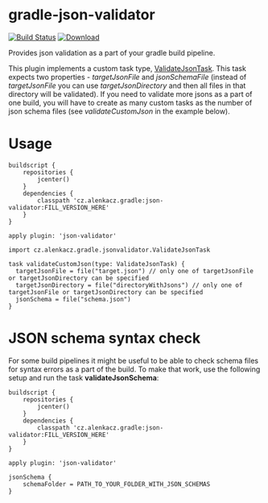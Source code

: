 # gradle-json-validator

[![Build Status](https://travis-ci.org/alenkacz/gradle-json-validator.svg)](https://travis-ci.org/alenkacz/gradle-json-validator) [ ![Download](https://api.bintray.com/packages/alenkacz/maven/gradle-json-validator/images/download.svg) ](https://bintray.com/alenkacz/maven/gradle-json-validator/_latestVersion)

Provides json validation as a part of your gradle build pipeline.

This plugin implements a custom task type, [ValidateJsonTask](https://github.com/alenkacz/gradle-json-validator/blob/master/src/main/groovy/cz/alenkacz/gradle/jsonvalidator/ValidateJsonTask.groovy). This task expects two properties - *targetJsonFile* and *jsonSchemaFile* (instead of *targetJsonFile* you can use *targetJsonDirectory* and then all files in that directory will be validated). If you need to validate more jsons as a part of one build, you will have to create as many custom tasks as the number of json schema files (see *validateCustomJson* in the example below).

Usage
====================

	buildscript {
		repositories {
			jcenter()
		}
		dependencies {
			classpath 'cz.alenkacz.gradle:json-validator:FILL_VERSION_HERE'
		}
	}

	apply plugin: 'json-validator'
	
    import cz.alenkacz.gradle.jsonvalidator.ValidateJsonTask
    
    task validateCustomJson(type: ValidateJsonTask) {
      targetJsonFile = file("target.json") // only one of targetJsonFile or targetJsonDirectory can be specified 
      targetJsonDirectory = file("directoryWithJsons") // only one of targetJsonFile or targetJsonDirectory can be specified
      jsonSchema = file("schema.json")
    }

JSON schema syntax check
====================
For some build pipelines it might be useful to be able to check schema files for syntax errors as a part of the build. To make that work, use the following setup and run the task **validateJsonSchema**:


	buildscript {
		repositories {
			jcenter()
		}
		dependencies {
			classpath 'cz.alenkacz.gradle:json-validator:FILL_VERSION_HERE'
		}
	}

	apply plugin: 'json-validator'
	
    jsonSchema {
        schemaFolder = PATH_TO_YOUR_FOLDER_WITH_JSON_SCHEMAS
    }
